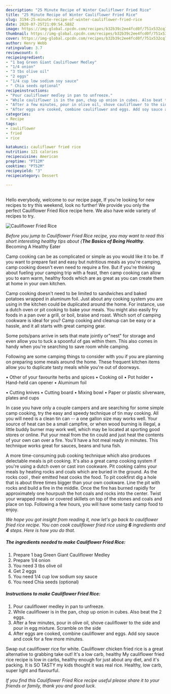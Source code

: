 ```yaml
---
description: "25 Minute Recipe of Winter Cauliflower Fried Rice"
title: "25 Minute Recipe of Winter Cauliflower Fried Rice"
slug: 3194-25-minute-recipe-of-winter-cauliflower-fried-rice
date: 2020-07-25T21:09:54.588Z
image: https://img-global.cpcdn.com/recipes/b32b39c2ee4fcd0f/751x532cq70/cauliflower-fried-rice-recipe-main-photo.jpg
thumbnail: https://img-global.cpcdn.com/recipes/b32b39c2ee4fcd0f/751x532cq70/cauliflower-fried-rice-recipe-main-photo.jpg
cover: https://img-global.cpcdn.com/recipes/b32b39c2ee4fcd0f/751x532cq70/cauliflower-fried-rice-recipe-main-photo.jpg
author: Henry Webb
ratingvalue: 3.7
reviewcount: 6
recipeingredient:
- "1 bag Green Giant Cauliflower Medley"
- "1/4 onion"
- "3 tbs olive oil"
- "2 eggs"
- "1/4 cup low sodium soy sauce"
- " Chia seeds optional"
recipeinstructions:
- "Pour cauliflower medley in pan to unfreeze."
- "While cauliflower is in the pan, chop up onion in cubes. Also beat the 2 eggs."
- "After a few minutes, pour in olive oil, shove cauliflower to the side and pour in egg mixture. Scramble on the side"
- "After eggs are cooked, combine cauliflower and eggs. Add soy sauce and cook for a few more minutes."
categories:
- Recipe
tags:
- cauliflower
- fried
- rice

katakunci: cauliflower fried rice 
nutrition: 121 calories
recipecuisine: American
preptime: "PT12M"
cooktime: "PT52M"
recipeyield: "3"
recipecategory: Dessert

---
```

<br>
Hello everybody, welcome to our recipe page, If you're looking for new recipes to try this weekend, look no further! We provide you only the perfect Cauliflower Fried Rice recipe here. We also have wide variety of recipes to try.
<br>


![Cauliflower Fried Rice](https://img-global.cpcdn.com/recipes/b32b39c2ee4fcd0f/751x532cq70/cauliflower-fried-rice-recipe-main-photo.jpg)

<i>Before you jump to Cauliflower Fried Rice recipe, you may want to read this short interesting healthy tips about {<strong>The Basics of Being Healthy</strong>.</i>
Becoming A Healthy Eater

    
Camp cooking can be as complicated or simple as you would like it to be. If you want to prepare fast and easy but nutritious meals as you're camping, camp cooking doesn't even need to require a fire. But if you're thinking about fueling your camping trip with a feast, then camp cooking can allow you to earn warm, healthy foods which are as great as you can create them at home in your own kitchen.

Camp cooking doesn't need to be limited to sandwiches and baked potatoes wrapped in aluminum foil.  Just about any cooking system you are using in the kitchen could be duplicated around the home. For instance, use a dutch oven or pit cooking to bake your meals. You might also easily fry foods in a pan over a grill, or boil, braise and roast. Which sort of camping cookware is ideal for you? Camp cooking and cleanup can be easy or a hassle, and it all starts with great camping gear.

Some pots/pans arrive in sets that mate jointly or"nest" for storage and even allow you to tuck a spoonful of gas within them. This also comes in handy when you're searching to save room while camping.

Following are some camping things to consider with you if you are planning on preparing some meals around the home. These frequent kitchen items allow you to duplicate tasty meals while you're out of doorways.


• Other of your favourite herbs and spices
• Cooking oil
• Pot holder
• Hand-held can opener
• Aluminum foil

• Cutting knives
• Cutting board
• Mixing bowl
• Paper or plastic silverware, plates and cups

In case you have only a couple campers and are searching for some simple camp cooking, try the easy and speedy technique of tin may cooking. All you will need is a clean tin can -- a one gallon size may works well. Your source of heat can be a small campfire, or when wood burning is illegal, a little buddy burner may work well, which may be located at sporting good stores or online. Put your meal from the tin could and just heat the contents of your own can over a fire. You'll have a hot meal ready in minutes.  This technique works great for sauces, beans and tuna fish.

A more time-consuming pub cooking technique which also produces delectable meals is pit cooking.  It's also a great camp cooking system if you're using a dutch oven or cast iron cookware. Pit cooking calms your meals by heating rocks and coals which are buried in the ground. As the rocks cool , their emitted heat cooks the food. To pit cookfirst dig a hole that is about three times bigger than your own cookware. Line the pit with rocks and build a fire in the middle. Once the fire has burned rapidly for approximately one hourpush the hot coals and rocks into the center. Twist your wrapped meals or covered skillets on top of the stones and coals and place on top. Following a few hours, you will have some tasty camp food to enjoy.


<i>We hope you got insight from reading it, now let's go back to cauliflower fried rice recipe. You can cook cauliflower fried rice using <strong>6</strong> ingredients and <strong>4</strong> steps. Here is how you do that.
</i>

##### The ingredients needed to make Cauliflower Fried Rice:

1. Prepare 1 bag Green Giant Cauliflower Medley
1. Prepare 1/4 onion
1. You need 3 tbs olive oil
1. Get 2 eggs
1. You need 1/4 cup low sodium soy sauce
1. You need  Chia seeds (optional)


##### Instructions to make Cauliflower Fried Rice:

1. Pour cauliflower medley in pan to unfreeze.
1. While cauliflower is in the pan, chop up onion in cubes. Also beat the 2 eggs.
1. After a few minutes, pour in olive oil, shove cauliflower to the side and pour in egg mixture. Scramble on the side
1. After eggs are cooked, combine cauliflower and eggs. Add soy sauce and cook for a few more minutes.


Swap out cauliflower rice for white. Cauliflower chicken fried rice is a great alternative to grabbing take out! It&#39;s a low carb, healthy My cauliflower fried rice recipe is low in carbs, healthy enough for just about any diet, and it&#39;s packing. It is SO TASTY my kids thought it was real rice. Healthy, low carb, super light and flavourful. 

<i>If you find this Cauliflower Fried Rice recipe useful please share it to your friends or family, thank you and good luck.</i>
